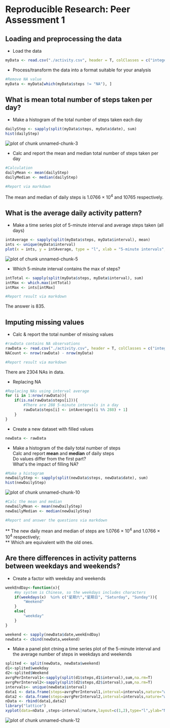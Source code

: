 # Reproducible Research: Peer Assessment 1


## Loading and preprocessing the data

* Load the data


```r
myData <- read.csv("./activity.csv", header = T, colClasses = c("integer", "Date", "integer"))
```

* Process/transform the data into a format suitable for your analysis


```r
#Remove NA value
myData <- myData[which(myData$steps != "NA"), ]
```


## What is mean total number of steps taken per day?

* Make a histogram of the total number of steps taken each day


```r
dailyStep <- sapply(split(myData$steps, myData$date), sum)
hist(dailyStep)
```

![plot of chunk unnamed-chunk-3](figure/unnamed-chunk-3.png) 

* Calc and report the mean and median total number of steps taken per day


```r
#Calculation
dailyMean <- mean(dailyStep)
dailyMedian <- median(dailyStep)

#Report via markdown
```

The mean and median of daily steps is 1.0766 &times; 10<sup>4</sup> and 10765 respectively.

## What is the average daily activity pattern?

* Make a time series plot of 5-minute interval and average steps taken (all days)


```r
intAverage <- sapply(split(myData$steps, myData$interval), mean)
ints <- unique(myData$interval)
plot(x = ints, y = intAverage, type = "l", xlab = "5-minute intervals", ylab = "average number of steps")
```

![plot of chunk unnamed-chunk-5](figure/unnamed-chunk-5.png) 

* Which 5-minute interval contains the max of steps?


```r
intTotal <- sapply(split(myData$steps, myData$interval), sum)
intMax <- which.max(intTotal)
intMax <- ints[intMax]

#Report result via markdown
```

The answer is 835.

## Imputing missing values

* Calc & report the total number of missing values


```r
#rawData contains NA observations
rawData <- read.csv("./activity.csv", header = T, colClasses = c("integer", "Date", "integer"))
NACount <- nrow(rawData) - nrow(myData)

#Report result via markdown
```

There are 2304 NAs in data.

* Replacing NA


```r
#Replacing NAs using interval average
for (i in 1:nrow(rawData)){
    if(is.na(rawData$steps[i])){
        #There are 288 5-minute intervals in a day
        rawData$steps[i] <- intAverage[(i %% 288) + 1]
    }
}
```

* Create a new dataset with filled values


```r
newData <- rawData
```

*  Make a histogram of the daily total number of steps   
   Calc and report **mean** and **median** of daily steps  
   Do values differ from the first part?  
   What's the impact of filling NA?
   

```r
#Make a histogram
newDailyStep <- sapply(split(newData$steps, newData$date), sum)
hist(newDailyStep)
```

![plot of chunk unnamed-chunk-10](figure/unnamed-chunk-10.png) 

```r
#Calc the mean and median
newDailyMean <- mean(newDailyStep)
newDailyMedian <- median(newDailyStep)

#Report and answer the questions via markdown
```
** The new daily mean and median of steps are 1.0766 &times; 10<sup>4</sup> and 1.0766 &times; 10<sup>4</sup> respectively;  
** Which are equivalent with the old ones.

## Are there differences in activity patterns between weekdays and weekends?

* Create a factor with weekday and weekends


```r
weekEndDay<-function(x){
    #my system is Chinese, so the weekdays includes characters
    if(weekdays(x)  %in% c("星期六","星期日", "Saturday", "Sunday")){
        "Weekend"
    }
    else{
        "weekday"
    }      
}

weekend <- sapply(newData$date,weekEndDay)
newData <- cbind(newData,weekend)
```

* Make a panel plot ctning a time series plot of the 5-minute interval and the average number of steps in weekdays and weekends


```r
splited <- split(newData, newData$weekend)
d1<-splited$weekday
d2<-splited$Weekend
avrgPerInterval1<-sapply(split(d1$steps,d1$interval),sum,na.rm=T)
avrgPerInterval2<-sapply(split(d2$steps,d2$interval),sum,na.rm=T)
intervals<- unique(newData$interval)
data1 <- data.frame(steps=avrgPerInterval1,interval=intervals,nature="weekday")
data2 <- data.frame(steps=avrgPerInterval2,interval=intervals,nature="weekend")
nData <- rbind(data1,data2)
library("lattice")
xyplot(data=nData ,steps~interval|nature,layout=c(1,2),type="l",ylab="Number of steps",lwd=2)
```

![plot of chunk unnamed-chunk-12](figure/unnamed-chunk-12.png) 
